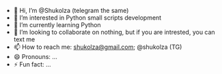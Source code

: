 - 👋 Hi, I’m @Shukolza (telegram the same)
- 👀 I’m interested in Python small scripts development
- 🌱 I’m currently learning Python
- 💞️ I’m looking to collaborate on nothing, but if you are intrested, you can text me
- 📫 How to reach me: shukolza@gmail.com; @shukolza (TG)
- 😄 Pronouns: ...
- ⚡ Fun fact: ...

<!---
Shukolza/Shukolza is a ✨ special ✨ repository because its `README.md` (this file) appears on your GitHub profile.
You can click the Preview link to take a look at your changes.
--->
